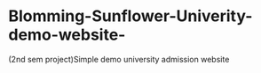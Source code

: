 # Blomming-Sunflower-Univerity-demo-website-
(2nd sem project)Simple demo university admission website   
